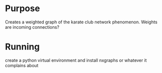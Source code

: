 # Purpose
Creates a weighted graph of the karate club network phenomenon.  Weights are incoming connections?

# Running
create a python virtual environment and install nxgraphs or whatever it complains about

